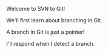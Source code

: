 Welcome to SVN to Git!

We'll first learn about branching in Git.

A branch in Git is just a pointer!

I'll respond when I detect a branch.
